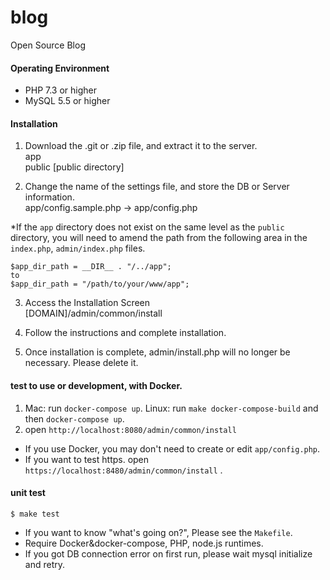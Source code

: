 blog
====

Open Source Blog

#### Operating Environment

* PHP 7.3 or higher
* MySQL 5.5 or higher

#### Installation

1. Download the .git or .zip file, and extract it to the server.  
   app  
   public [public directory]

2. Change the name of the settings file, and store the DB or Server information.  
   app/config.sample.php -> app/config.php

*If the `app` directory does not exist on the same level as the `public` directory, you will need to amend the path from
the following area in the `index.php`, `admin/index.php` files.

```
$app_dir_path = __DIR__ . "/../app";
to
$app_dir_path = "/path/to/your/www/app";
```

3. Access the Installation Screen  
   [DOMAIN]/admin/common/install

4. Follow the instructions and complete installation.

5. Once installation is complete, admin/install.php will no longer be necessary. Please delete it.

#### test to use or development, with Docker.

1. Mac: run `docker-compose up`. Linux: run `make docker-compose-build` and then `docker-compose up`.
2. open `http://localhost:8080/admin/common/install`

* If you use Docker, you may don't need to create or edit `app/config.php`.
* If you want to test https. open `https://localhost:8480/admin/common/install` .

#### unit test

```
$ make test
```

* If you want to know "what's going on?", Please see the `Makefile`.
* Require Docker&docker-compose, PHP, node.js runtimes.
* If you got DB connection error on first run, please wait mysql initialize and retry.
